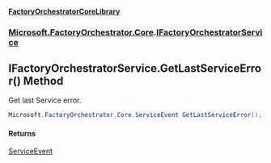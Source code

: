 #### [FactoryOrchestratorCoreLibrary](./FactoryOrchestratorCoreLibrary.md 'FactoryOrchestratorCoreLibrary')
### [Microsoft.FactoryOrchestrator.Core](./Microsoft-FactoryOrchestrator-Core.md 'Microsoft.FactoryOrchestrator.Core').[IFactoryOrchestratorService](./Microsoft-FactoryOrchestrator-Core-IFactoryOrchestratorService.md 'Microsoft.FactoryOrchestrator.Core.IFactoryOrchestratorService')
## IFactoryOrchestratorService.GetLastServiceError() Method
Get last Service error.  
```csharp
Microsoft.FactoryOrchestrator.Core.ServiceEvent GetLastServiceError();
```
#### Returns
[ServiceEvent](./Microsoft-FactoryOrchestrator-Core-ServiceEvent.md 'Microsoft.FactoryOrchestrator.Core.ServiceEvent')  
  

